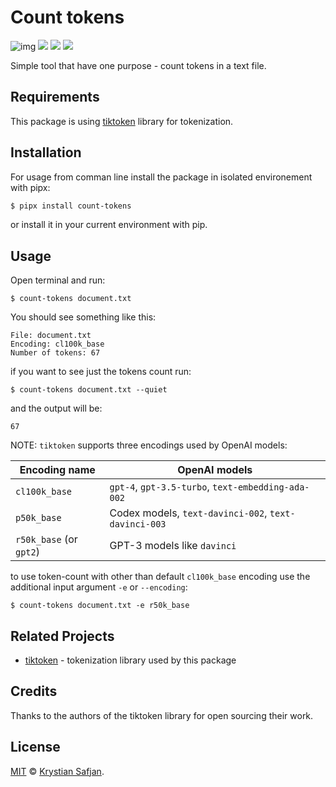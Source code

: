 # Count tokens

![img](https://img.shields.io/pypi/v/count-tokens.svg)
![](https://img.shields.io/pypi/pyversions/count-tokens.svg)
![](https://img.shields.io/pypi/dm/count-tokens.svg)
<a href="https://codeclimate.com/github/izikeros/count_tokens/maintainability"><img src="https://api.codeclimate.com/v1/badges/37fd0435fff274b6c9b5/maintainability" /></a>

Simple tool that have one purpose - count tokens in a text file.

## Requirements

This package is using [tiktoken](https://github.com/openai/tiktoken) library for tokenization.


## Installation
For usage from comman line install the package in isolated environement with pipx:

```sh
$ pipx install count-tokens
```

or install it in your current environment with pip.


## Usage
Open terminal and run:

```shell
$ count-tokens document.txt
```

You should see something like this:

```shell
File: document.txt
Encoding: cl100k_base
Number of tokens: 67
```

if you want to see just the tokens count run:

```shell
$ count-tokens document.txt --quiet
```
and the output will be:

```shell
67
```

NOTE: `tiktoken` supports three encodings used by OpenAI models:

| Encoding name           | OpenAI models                                        |
|-------------------------|------------------------------------------------------|
| `cl100k_base`           | `gpt-4`, `gpt-3.5-turbo`, `text-embedding-ada-002`   |
| `p50k_base`             | Codex models, `text-davinci-002`, `text-davinci-003` |
| `r50k_base` (or `gpt2`) | GPT-3 models like `davinci`                          |

to use token-count with other than default `cl100k_base` encoding use the additional input argument `-e` or `--encoding`:

```shell
$ count-tokens document.txt -e r50k_base
```

## Related Projects
- [tiktoken](https://github.com/openai/tiktoken) - tokenization library used by this package

## Credits

Thanks to the authors of the tiktoken library for open sourcing their work.

## License

[MIT](https://izikeros.mit-license.org/) © [Krystian Safjan](https://safjan.com).
